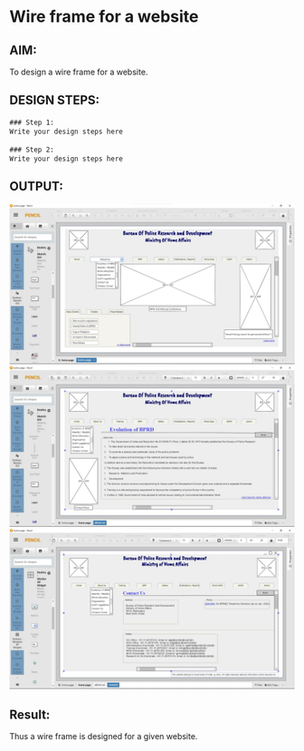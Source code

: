 # Wire frame for a website

## AIM:
To design a wire frame for a website.

## DESIGN STEPS:
```
### Step 1:
Write your design steps here 

### Step 2:
Write your design steps here
```
## OUTPUT:
![out](./output1.jpg)
![out](./output2.jpg)
![out](./output3.jpg)


## Result:
Thus a wire frame is designed for a given website.
